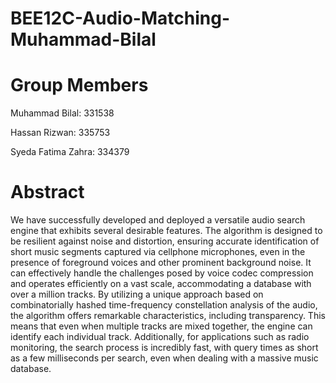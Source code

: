 # BEE12C-Audio-Matching-Muhammad-Bilal

# Group Members

Muhammad Bilal: 331538

Hassan Rizwan:   335753

Syeda Fatima Zahra: 334379
 
# Abstract

We have successfully developed and deployed a versatile audio search engine that exhibits several desirable features. The algorithm is designed to be resilient against noise and distortion, ensuring accurate identification of short music segments captured via cellphone microphones, even in the presence of foreground voices and other prominent background noise. It can effectively handle the challenges posed by voice codec compression and operates efficiently on a vast scale, accommodating a database with over a million tracks. By utilizing a unique approach based on combinatorially hashed time-frequency constellation analysis of the audio, the algorithm offers remarkable characteristics, including transparency. This means that even when multiple tracks are mixed together, the engine can identify each individual track. Additionally, for applications such as radio monitoring, the search process is incredibly fast, with query times as short as a few milliseconds per search, even when dealing with a massive music database.
